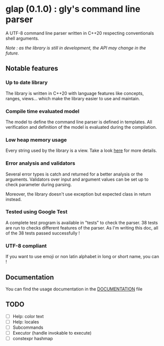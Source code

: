 # glap (0.1.0) : gly's command line parser

A UTF-8 command line parser written in C++20 respecting conventionals shell arguments.

*Note : as the library is still in development, the API may change in the future.*

## Notable features

### Up to date library

The library is written in C++20 with language features like concepts, ranges, views... which make the library easier to use and maintain.

### Compile time evaluated model

The model to define the command line parser is defined in templates. All verification and definition of the model is evaluated during the compilation.

### Low heap memory usage

Every string used by the library is a view. Take a look [here](#something-about-lifetime) for more details.

### Error analysis and validators

Several error types is catch and returned for a better analysis or the arguments. Validators over input and argument values can be set up to check parameter during parsing.

Moreover, the library doesn't use exception but expected class in return instead.

### Tested using Google Test

A complete test program is available in "tests" to check the parser. 38 tests are run to checks different features of the parser. As I'm writing this doc, all of the 38 tests passed successfully !

### UTF-8 compliant

If you want to use emoji or non latin alphabet in long or short name, you can !

## Documentation

You can find the usage documentation in the [DOCUMENTATION](docs/README.md) file

## TODO

- [ ] Help: color text
- [ ] Help: locales
- [ ] Subcommands
- [ ] Executor (handle invokable to execute)
- [ ] constexpr hashmap